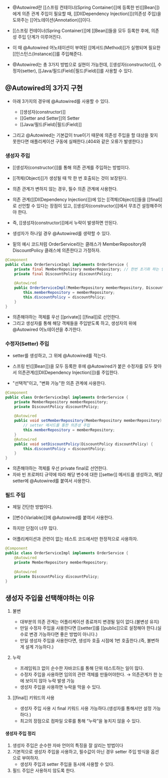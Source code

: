 - @Autowired란 [[스프링 컨테이너(Spring Container)]]에 등록한 빈([[Bean]])에게 의존 관계 주입이 필요할 때, [[DI(Dependency Injection)]](의존성 주입)을 도와주는 [[어노테이션(Annotation)]]이다.

- [[스프링 컨테이너(Spring Container)]]에 [[Bean]]들을 모두 등록한 후에, 의존성 주입 단계가 이루어진다. 

- 이 때 @Autowired 어노테이션이 부여된 [[메서드(Method)]]가 실행되며 필요한 [[인스턴스(Instance)]]를 주입해준다.

- @Autowired는 총 3가지 방법으로 실현이 가능한데, [[생성자(constructor)]], 수정자(setter), [[Java/필드(Field)|필드(Field)]]를 사용할 수 있다.


## @Autowired의 3가지 구현

- 아래 3가지의 경우에 @Autowired를 사용할 수 있다.

	- [[생성자(constructor)]]
	- [[Getter and Setter]]의 Setter
	- [[Java/필드(Field)|필드(Field)]]

- 그리고 @Autowired는 기본값이 true이기 때문에 의존성 주입을 할 대상을 찾지 못한다면 애플리케이션 구동에 실패한다.(404와 같은 오류가 발생한다.)

### 생성자 주입

- [[생성자(constructor)]]를 통해 의존 관계를 주입하는 방법이다.

- [[객체(Object)]]가 생성될 때 딱 한 번 호출되는 것이 보장된다.
- 의존 관계가 변하지 않는 경우, 필수 의존 관계에 사용한다.

- 의존 관계([[DI(Dependency Injection)]])에 있는 [[객체(Object)]]들을 [[final]]로 선언할 수 있다는 장점이 있고, [[생성자(constructor)]]에서 무조건 설정해주어야 한다.
- 즉, [[생성자(constructor)]]에서 누락이 발생하면 안된다.

- 생성자가 하나일 경우 @Autowired를 생략할 수 있다.

- 밑의 예시 코드처럼 OrderService라는 클래스가 MemberRepository와 DiscountPolicy 클래스에 의존한다고 가정하자.

```java
@Component
public class OrderServiceImpl implements OrderService {
	private final MemberRepository memberRepository; // 한번 초기화 하는 인스턴스 메서드
	private final DiscountPolicy discountPolicy;
	
	@Autowired
	public OrderServiceImpl(MemberRepository memberRepository, DiscountPolicy discountPolicy) { // 생성자 정의를 통한 의존성 주입
		this.memberRepository = memberRepository;
        this.discountPolicy = discountPolicy;
	}
}
```

- 의존해야하는 객체를 우선 [[private]] [[final]]로 선언한다.
- 그리고 생성자를 통해 해당 객체들을 주입받도록 하고, 생성자의 위에 @Autowired 어노테이션을 추가한다.

### 수정자(Setter) 주입

-  setter를 생성하고, 그 위에 @Autowired를 적는다.

- 스프링 빈([[Bean]])을 모두 등록한 후에 @Autowired가 붙은 수정자를 모두 찾아서 의존관계([[DI(Dependency Injection)]])를 주입한다.
- "선택적"이고, "변화 가능"한 의존 관계에 사용한다.

```java
@Component
public class OrderServiceImpl implements OrderService {
	private MemberRepository memberRepository;
	private DiscountPolicy discountPolicy;
	
	@Autowired
	public void setMemberRepository(MemberRepository memberRepository) {
		// setter 메서드를 통한 의존성 주입
	    this.memberRepository = memberRepository;
	}
	@Autowired
	public void setDiscountPolicy(DiscountPolicy discountPolicy) {
	    this.discountPolicy = discountPolicy;
	}
}
```

- 의존해야하는 객체를 우선 private final로 선언한다.
- 자바 빈 프로퍼티 규약에 따라 해당 변수에 대한 [[setter]] 메서드를 생성하고, 해당 setter에 @Autowired를 붙여서 사용한다.

### 필드 주입

- 제일 간단한 방법이다.
- [[변수(Variable)]]에 @Autowired를 붙여서 사용한다.

- 하지만 단점이 너무 많다. 
- 어플리케이션과 관련이 없는 테스트 코드에서만 한정적으로 사용하자.

```java
@Component
public class OrderServiceImpl implements OrderService {
	@Autowired
	private MemberRepository memberRepository;
	
	@Autowired
	private DiscountPolicy discountPolicy;
}
```

## 생성자 주입을 선택해야하는 이유

1. 불변
    - 대부분의 의존 관계는 어플리케이션 종료까지 변경될 일이 없다.(불변성 유지)
    - 만일 수정자 주입을 사용한다면 [[setter]]를 [[public]]으로 설정해야 한다.(실수로 변경 가능하다면 좋은 방법이 아니다.)
    - 만일 생성자 주입을 사용한다면, 생성자 호출 시점에 1번 호출한다.(즉, 불변하게 설계 가능하다.)

2. 누락
    - 프레임워크 없이 순수한 자바코드를 통해 단위 테스트하는 일이 많다.
    - 수정자 주입을 사용하면 임의의 관련 객체를 만들어야한다. → 의존관계가 한 눈에 보이지 않아 누락 발생 가능
    - 생성자 주입을 사용하면 누락을 막을 수 있다.

3. [[final]] 키워드의 사용
    - 생성자 주입 사용 시 final 키워드 사용 가능하다.(생성자를 통해서만 설정 가능하다.)
    - 최고의 장점으로 컴파일 오류를 통해 “누락”을 놓치지 않을 수 있다.

#### 생성자 주입 정리

1. 생성자 주입은 순수한 자바 언어의 특징을 잘 살리는 방법이다
2. 기본적으로 생성자 주입을 사용하고, 필수값이 아닌 경우 setter 주입 방식을 옵션으로 부여하자. 
	- 생성자 주입과 setter 주입을 동시에 사용할 수 있다.
3. 필드 주입은 사용하지 않도록 한다.